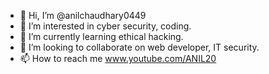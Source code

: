 - 👋 Hi, I’m @anilchaudhary0449
- 👀 I’m interested in cyber security, coding.
- 🌱 I’m currently learning ethical hacking.
- 💞️ I’m looking to collaborate on web developer, IT security.
- 📫 How to reach me www.youtube.com/ANIL20
<!---
anilchaudhary0449/anilchaudhary0449 is a ✨ special ✨ repository because its `README.md` (this file) appears on your GitHub profile.
You can click the Preview link to take a look at your changes.
--->
